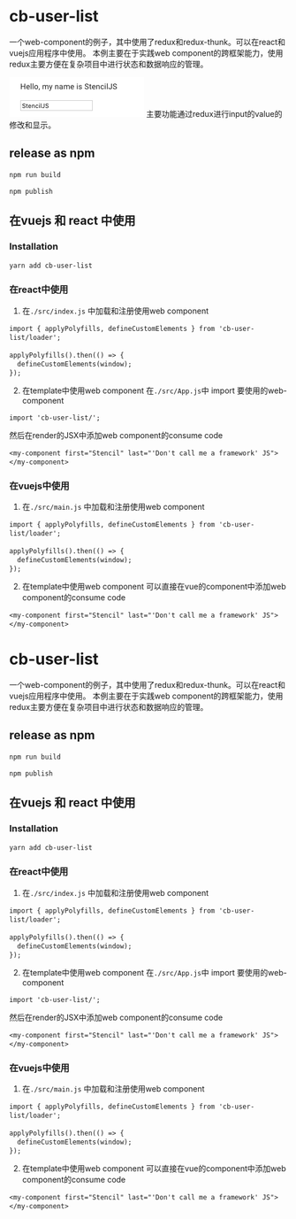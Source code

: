 # cb-user-list

一个web-component的例子，其中使用了redux和redux-thunk。可以在react和vuejs应用程序中使用。
本例主要在于实践web component的跨框架能力，使用redux主要方便在复杂项目中进行状态和数据响应的管理。

<img src="https://github.com/y00rb/cb-user-list/raw/master/cb-user-list.png"><img>
主要功能通过redux进行input的value的修改和显示。

## release as npm
```
npm run build
```

```
npm publish
```

## 在vuejs 和 react 中使用
### Installation
```
yarn add cb-user-list
```
### 在react中使用

1. 在`./src/index.js` 中加载和注册使用web component
```
import { applyPolyfills, defineCustomElements } from 'cb-user-list/loader';

applyPolyfills().then(() => {
  defineCustomElements(window);
});
```
2. 在template中使用web component
在`./src/App.js`中 import 要使用的web-component
```
import 'cb-user-list/';
```
然后在render的JSX中添加web component的consume code
```
<my-component first="Stencil" last="'Don't call me a framework' JS"></my-component>
```

### 在vuejs中使用

1. 在`./src/main.js` 中加载和注册使用web component
```
import { applyPolyfills, defineCustomElements } from 'cb-user-list/loader';

applyPolyfills().then(() => {
  defineCustomElements(window);
});
```

2. 在template中使用web component
可以直接在vue的component中添加web component的consume code
```
<my-component first="Stencil" last="'Don't call me a framework' JS"></my-component>
```
# cb-user-list

一个web-component的例子，其中使用了redux和redux-thunk。可以在react和vuejs应用程序中使用。
本例主要在于实践web component的跨框架能力，使用redux主要方便在复杂项目中进行状态和数据响应的管理。


## release as npm
```
npm run build
```

```
npm publish
```

## 在vuejs 和 react 中使用
### Installation
```
yarn add cb-user-list
```
### 在react中使用

1. 在`./src/index.js` 中加载和注册使用web component
```
import { applyPolyfills, defineCustomElements } from 'cb-user-list/loader';

applyPolyfills().then(() => {
  defineCustomElements(window);
});
```
2. 在template中使用web component
在`./src/App.js`中 import 要使用的web-component
```
import 'cb-user-list/';
```
然后在render的JSX中添加web component的consume code
```
<my-component first="Stencil" last="'Don't call me a framework' JS"></my-component>
```

### 在vuejs中使用

1. 在`./src/main.js` 中加载和注册使用web component
```
import { applyPolyfills, defineCustomElements } from 'cb-user-list/loader';

applyPolyfills().then(() => {
  defineCustomElements(window);
});
```

2. 在template中使用web component
可以直接在vue的component中添加web component的consume code
```
<my-component first="Stencil" last="'Don't call me a framework' JS"></my-component>
```
